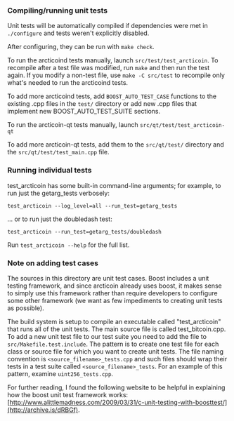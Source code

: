 ### Compiling/running unit tests

Unit tests will be automatically compiled if dependencies were met in `./configure`
and tests weren't explicitly disabled.

After configuring, they can be run with `make check`.

To run the arcticoind tests manually, launch `src/test/test_arcticoin`. To recompile
after a test file was modified, run `make` and then run the test again. If you
modify a non-test file, use `make -C src/test` to recompile only what's needed
to run the arcticoind tests.

To add more arcticoind tests, add `BOOST_AUTO_TEST_CASE` functions to the existing
.cpp files in the `test/` directory or add new .cpp files that
implement new BOOST_AUTO_TEST_SUITE sections.

To run the arcticoin-qt tests manually, launch `src/qt/test/test_arcticoin-qt`

To add more arcticoin-qt tests, add them to the `src/qt/test/` directory and
the `src/qt/test/test_main.cpp` file.

### Running individual tests

test_arcticoin has some built-in command-line arguments; for
example, to run just the getarg_tests verbosely:

    test_arcticoin --log_level=all --run_test=getarg_tests

... or to run just the doubledash test:

    test_arcticoin --run_test=getarg_tests/doubledash

Run `test_arcticoin --help` for the full list.

### Note on adding test cases

The sources in this directory are unit test cases.  Boost includes a
unit testing framework, and since arcticoin already uses boost, it makes
sense to simply use this framework rather than require developers to
configure some other framework (we want as few impediments to creating
unit tests as possible).

The build system is setup to compile an executable called "test_arcticoin"
that runs all of the unit tests.  The main source file is called
test_bitcoin.cpp. To add a new unit test file to our test suite you need
to add the file to `src/Makefile.test.include`. The pattern is to create
one test file for each class or source file for which you want to create
unit tests.  The file naming convention is `<source_filename>_tests.cpp`
and such files should wrap their tests in a test suite
called `<source_filename>_tests`. For an example of this pattern,
examine `uint256_tests.cpp`.

For further reading, I found the following website to be helpful in
explaining how the boost unit test framework works:
[http://www.alittlemadness.com/2009/03/31/c-unit-testing-with-boosttest/](http://archive.is/dRBGf).
